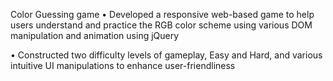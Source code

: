Color Guessing game 
•	Developed a responsive web-based game to help users understand and practice the RGB color scheme using various DOM manipulation and animation using jQuery

•	Constructed two difficulty levels of gameplay, Easy and Hard, and various intuitive UI manipulations to enhance user-friendliness
